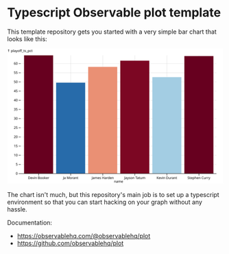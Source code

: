 # Typescript Observable plot template

This template repository gets you started with a very simple bar chart that looks like this:

![a simple bar chart](example.svg)

The chart isn't much, but this repository's main job is to set up a typescript environment so that you can start hacking on your graph without any hassle.

Documentation:

- https://observablehq.com/@observablehq/plot
- https://github.com/observablehq/plot
